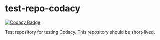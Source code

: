 # test-repo-codacy

[![Codacy Badge](https://api.codacy.com/project/badge/Grade/4bd75460d98e4fd69f4068e26b0db223)](https://app.codacy.com/gh/eshack94-org/test-repo-codacy?utm_source=github.com&utm_medium=referral&utm_content=eshack94-org/test-repo-codacy&utm_campaign=Badge_Grade_Dashboard)

Test repository for testing Codacy. This repository should be short-lived.
